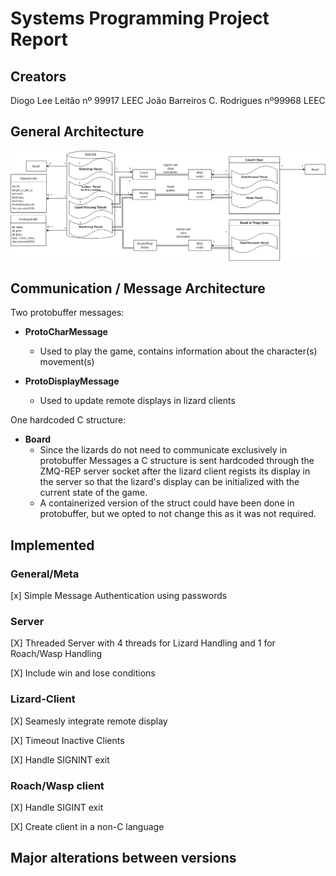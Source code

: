 # Systems Programming Project Report

## Creators

Diogo Lee Leitão nº 99917 LEEC
João Barreiros C. Rodrigues nº99968 LEEC

## General Architecture

![Simplified Architecture of the lizardsNroachesNwasps distributed system](./architecture.png)

## Communication / Message Architecture
 
Two protobuffer messages:

- **ProtoCharMessage**
    - Used to play the game, contains information about the character(s) movement(s)

- **ProtoDisplayMessage**
    - Used to update remote displays in lizard clients 

One hardcoded C structure:

- **Board**
    - Since the lizards do not need to communicate exclusively in protobuffer Messages a C structure is sent hardcoded through the ZMQ-REP server socket after the lizard client regists its display in the server so that the lizard's display can be initialized with the current state of the game.
    - A containerized version of the struct could have been done in protobuffer, but we opted to not change this as it was not required.
    
## Implemented 

### General/Meta

[x] Simple Message Authentication using passwords

### Server

[X] Threaded Server with 4 threads for Lizard Handling and 1 for Roach/Wasp Handling

[X] Include win and lose conditions

### Lizard-Client

[X] Seamesly integrate remote display

[X] Timeout Inactive Clients

[X] Handle SIGNINT exit

### Roach/Wasp client

[X] Handle SIGINT exit

[X] Create client in a non-C language

## Major alterations between versions
